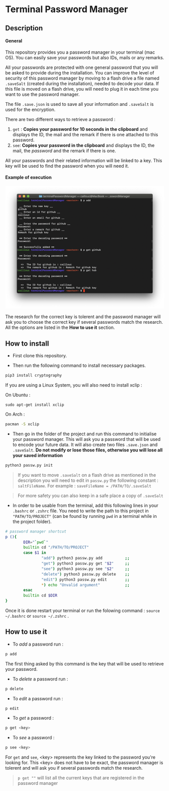 # Terminal Password Manager

## Description 

#### General 
This repository provides you a password manager in your terminal (mac OS). 
You can easily save your passwords but also IDs, mails or any remarks. 

All your passwords are protected with one general password that you will be asked to provide during the installation. You can improve the level of security of this password manager by moving to a flash drive a file named `.saveSalt` (created during the installation), needed to decode your data. If this file is moved on a flash drive, you will need to plug it in each time you want to use the password manager.

The file `.save.json` is used to save all your information and `.saveSalt` is used for the encryption. 

There are two different ways to retrieve a password : 

1) `get` : **Copies your password for 10 seconds in the clipboard** and displays the ID, the mail and the remark if there is one attached to this password. 
2) `see`: **Copies your password in the clipboard** and displays the ID, the mail, the *password* and the remark if there is one. 

All your passwords and their related information will be linked to a key. This key will be used to find the password when you will need it. 

#### Example of execution

![example](Example.png)

The research for the correct key is tolerent and the password manager will ask you to choose the correct key if several passwords match the research. 
All the options are listed in the **How to use it** section. 


## How to install 

* First clone this repository. 

* Then run the following command to install necessary packages.

```zsh
pip3 install cryptography
```

If you are using a Linux System, you will also need to install xclip :

On Ubuntu : 

```szh
sudo apt-get install xclip
```

On Arch :

```zsh
pacman -S xclip
```

* Then go in the folder of the project and run this command to initialise your password manager. This will ask you a password that will be used to encode your future data. It will also create two files `.save.json` and `.saveSalt`. 
**Do not modify or lose those files, otherwise you will lose all your saved information** 

```zsh
python3 passw.py init
```

> If you want to move `.saveSalt` on a flash drive as mentioned in the description you will need to edit in `passw.py` the following constant : `saltFileName`. 
> For example : `saveFileName = /PATH/TO/.saveSalt` 

> For more safety you can also keep in a safe place a copy of `.saveSalt` 

* In order to be usable from the terminal, add this following lines in your `.bashrc` or `.zshrc` file. You need to write the path to this project in `"PATH/TO/PROJECT"` (can be found by running `pwd` in a terminal while in the project folder).

```zsh
# password manager shortcut
p (){
        DIR="`pwd`"
        builtin cd "/PATH/TO/PROJECT"
        case $1 in
                "add") python3 passw.py add          ;;
                "get") python3 passw.py get "$2"     ;;
                "see") python3 passw.py see "$2"     ;;
                "delete") python3 passw.py delete    ;;
                "edit") python3 passw.py edit        ;;
                *) echo "Unvalid argument"           ;;
        esac
        builtin cd $DIR
}
```

Once it is done restart your terminal or run the folowing command : `source ~/.bashrc` or `source ~/.zshrc` . 

## How to use it

* To *add* a password run : 

```zsh 
p add
```

The first thing asked by this command is the key that will be used to retrieve your password. 

* To *delete* a password run : 

```zsh 
p delete
```

* To *edit* a password run :

```zsh 
p edit
```

* To *get* a password : 

```zsh 
p get <key>
```

* To *see* a password : 

```zsh 
p see <key>
```

For `get` and `see`, \<key\> represents the key linked to the password you're looking for. 
This \<key\> does not have to be exact, the password manager is tolerent and will ask you if several passwords match the research. 

> `p get ""` will list all the current keys that are registered in the password manager